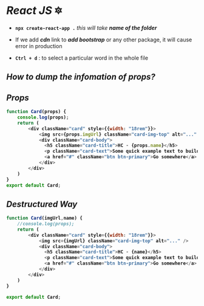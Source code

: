 # _React JS_ 🔯

- **`npx create-react-app .`**  _this will take **name of the folder**_

- If we add **_cdn_** link to **_add bootstrap_** or any other package, it will cause error in production 

- **`Ctrl + d`** : to select a particular word in the whole file

## _How to dump the infomation of props?_


## _Props_
<b>

```javascript
function Card(props) {
    console.log(props);
    return (
        <div className="card" style={{width: "18rem"}}>
            <img src={props.imgUrl} className="card-img-top" alt="..." />
            <div className="card-body">
              <h5 className="card-title">HC - {props.name}</h5>
              <p className="card-text">Some quick example text to build on the card              title and make up the bulk of the card's content.</p>
              <a href="#" className="btn btn-primary">Go somewhere</a>
            </div>
        </div>
    )
}
export default Card;
```
</b>

## _Destructured Way_
<b>

```javascript
function Card(imgUrl,name) {
    //console.log(props);
    return (
        <div className="card" style={{width: "18rem"}}>
            <img src={imgUrl} className="card-img-top" alt="..." />
            <div className="card-body">
              <h5 className="card-title">HC - {name}</h5>
              <p className="card-text">Some quick example text to build on the card title and make up the bulk of the card's content.</p>
              <a href="#" className="btn btn-primary">Go somewhere</a>
            </div>
        </div>
    )
}

export default Card;
```
</b>



